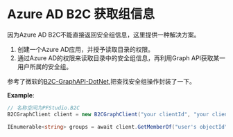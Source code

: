 # Azure AD B2C 获取组信息

因为Azure AD B2C不能直接返回安全组信息，这里提供一种解决方案。

1. 创建一个Azure AD应用，并授予读取目录的权限。
2. 通过Azure AD的权限来读取目录中的安全组信息，再利用Graph API获取某一用户所属的安全组。

参考了微软的[B2C-GraphAPI-DotNet](https://github.com/AzureADQuickStarts/B2C-GraphAPI-DotNet),把查找安全组操作封装了一下。

**Example**:

```c#
// 名称空间为PFStudio.B2C
B2CGraphClient client = new B2CGraphClient("your clientId", "your clientSecret", "your tenant");

IEnumerable<string> groups = await client.GetMemberOf("user's objectId");
```